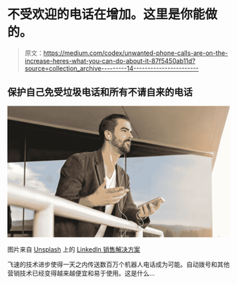# 不受欢迎的电话在增加。这里是你能做的。

> 原文：<https://medium.com/codex/unwanted-phone-calls-are-on-the-increase-heres-what-you-can-do-about-it-87f5450ab11d?source=collection_archive---------14----------------------->

## 保护自己免受垃圾电话和所有不请自来的电话

![](img/778b1f295753282bc83030b7d4854321.png)

图片来自 [Unsplash](http://www.unsplash.com) 上的 [LinkedIn 销售解决方案](https://unsplash.com/@linkedinsalesnavigator)

飞速的技术进步使得一天之内传送数百万个机器人电话成为可能。自动拨号和其他营销技术已经变得越来越便宜和易于使用。这是什么…